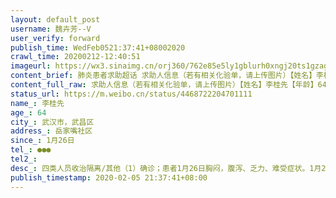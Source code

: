 ```yaml
---
layout: default_post
username: 魏卉芳--V
user_verify: forward
publish_time: WedFeb0521:37:41+08002020
crawl_time: 20200212-12:40:51
imageurl: https://wx3.sinaimg.cn/orj360/762e85e5ly1gblurh0xngj20ts1gzagz.jpg,https://wx3.sinaimg.cn/orj360/762e85e5ly1gblurhpdpfj20t51fsgp1.jpg,https://wx2.sinaimg.cn/orj360/762e85e5ly1gblurhyndrj20u01hcwio.jpg,https://wx1.sinaimg.cn/orj360/762e85e5ly1gblurg4sd1j20ti1ggdkn.jpg
content_brief: 肺炎患者求助超话 求助人信息（若有相关化验单，请上传图片）【姓名】李桂先【年龄】64【所在城市】武汉市，武昌区【所在小区、社区】岳家嘴社区【患病时间】1月26日【联系方式】●●●【其他紧急联系人】【病情描述】 四类人员收治隔离/其他（1）确诊；         患者1月26日胸闷 ...全文
content_full_raw: 求助人信息（若有相关化验单，请上传图片）【姓名】李桂先【年龄】64【所在城市】武汉市，武昌区【所在小区、社区】岳家嘴社区【患病时间】1月26日【联系方式】●●●【其他紧急联系人】【病情描述】四类人员收治隔离/其他:（1）确诊；患者1月26日胸闷，腹泻、乏力、难受症状。1月29日去社区医院后去湖北省中南医院检查，CT双肺结论为：双肺散在斑片状玻璃影，以胸膜下为著。诊断意见：双肺斑片影，考虑感染性病变，病毒性肺炎可能。后在武汉市第七医院做检查，2月5日确诊为新型冠状病毒，患者在家自我隔离。现在等待社区安排床位，目前病人状态极差，呼吸困难。家中还有丈夫和儿子为密切接触者，两个密切接触者需要隔离。丈夫66岁，12月-1月份住院近40多天，基础疾病多，在武汉大学人民医院做颈动脉剥离术，颈动脉一边堵塞85%左右，一边95%左右，目前手术失败，2020年1月22日出院，目前左手已经瘫痪，现在家卧床，还有高血压、高血脂和糖尿病、胃出血2次和中风2次。儿子目前乏力，因要照顾母亲和父亲没有时间去医院做检查。恳请大家能提供帮助救救我们一家。
status_url: https://m.weibo.cn/status/4468722204701111
name_: 李桂先
age_: 64
city_: 武汉市，武昌区
address_: 岳家嘴社区
since_: 1月26日
tel_: ●●●
tel2_: 
desc_: 四类人员收治隔离/其他（1）确诊；患者1月26日胸闷，腹泻、乏力、难受症状。1月29日去社区医院后去湖北省中南医院检查，CT双肺结论为双肺散在斑片状玻璃影，以胸膜下为著。诊断意见双肺斑片影，考虑感染性病变，病毒性肺炎可能。后在武汉市第七医院做检查，2月5日确诊为新型冠状病毒，患者在家自我隔离。现在等待社区安排床位，目前病人状态极差，呼吸困难。家中还有丈夫和儿子为密切接触者，两个密切接触者需要隔离。丈夫66岁，12月-1月份住院近40多天，基础疾病多，在武汉大学人民医院做颈动脉剥离术，颈动脉一边堵塞85%左右，一边95%左右，目前手术失败，2020年1月22日出院，目前左手已经瘫痪，现在家卧床，还有高血压、高血脂和糖尿病、胃出血2次和中风2次。儿子目前乏力，因要照顾母亲和父亲没有时间去医院做检查。恳请大家能提供帮助救救我们一家。
publish_timestamp: 2020-02-05 21:37:41+08:00
---
```

